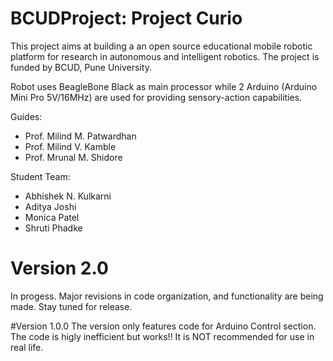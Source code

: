 # BCUDProject: Project Curio
This project aims at building a an open source educational mobile robotic platform for research in autonomous and intelligent robotics. The project is funded by BCUD, Pune University.

Robot uses BeagleBone Black as main processor while 2 Arduino (Arduino Mini Pro 5V/16MHz) are used for providing sensory-action capabilities.

Guides:
- Prof. Milind M. Patwardhan
- Prof. Milind V. Kamble
- Prof. Mrunal M. Shidore

Student Team:
- Abhishek N. Kulkarni
- Aditya Joshi
- Monica Patel
- Shruti Phadke


# Version 2.0
In progess. Major revisions in code organization, and functionality are being made. Stay tuned for release.

#Version 1.0.0
The version only features code for Arduino Control section. The code is higly inefficient but works!! It is NOT recommended for use in real life.
